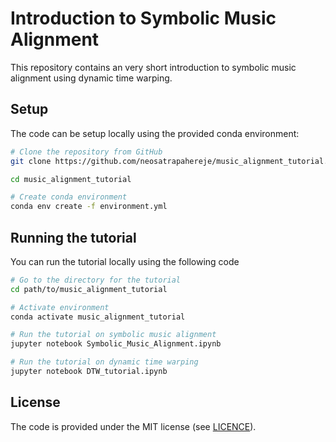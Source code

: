 # Introduction to Symbolic Music Alignment

This repository contains an very short introduction to symbolic music alignment using dynamic time warping.

## Setup

The code can be setup locally using the provided conda environment:

```bash
# Clone the repository from GitHub
git clone https://github.com/neosatrapahereje/music_alignment_tutorial.git

cd music_alignment_tutorial

# Create conda environment
conda env create -f environment.yml
```

## Running the tutorial

You can run the tutorial locally using the following code

```bash
# Go to the directory for the tutorial
cd path/to/music_alignment_tutorial

# Activate environment
conda activate music_alignment_tutorial

# Run the tutorial on symbolic music alignment
jupyter notebook Symbolic_Music_Alignment.ipynb

# Run the tutorial on dynamic time warping
jupyter notebook DTW_tutorial.ipynb
```

## License

The code is provided under the MIT license (see [LICENCE](https://github.com/neosatrapahereje/music_alignment_tutorial/blob/main/LICENSE)).


